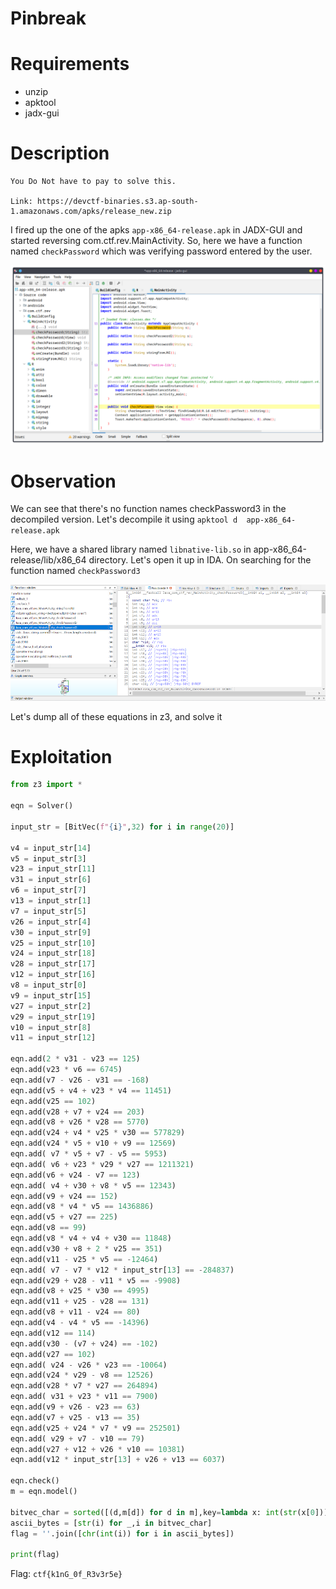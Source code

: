 # Pinbreak

# Requirements

- unzip
- apktool
- jadx-gui

# Description

```
You Do Not have to pay to solve this.

Link: https://devctf-binaries.s3.ap-south-1.amazonaws.com/apks/release_new.zip
```

I fired up the one of the apks `app-x86_64-release.apk` in JADX-GUI and started reversing com.ctf.rev.MainActivity. So, here we have a function named `checkPassword` which was verifying password entered by the user.

![JADX](jadx.png)

# Observation

We can see that there's no function names checkPassword3 in the decompiled version. Let's decompile it using `apktool d  app-x86_64-release.apk`

Here, we have a shared library named `libnative-lib.so` in app-x86_64-release/lib/x86_64 directory. Let's open it up in IDA. On searching for the function named `checkPassword3`

![IDA](ida.png)

Let's dump all of these equations in z3, and solve it

# Exploitation

```py
from z3 import *

eqn = Solver()

input_str = [BitVec(f"{i}",32) for i in range(20)]

v4 = input_str[14]
v5 = input_str[3]
v23 = input_str[11]
v31 = input_str[6]
v6 = input_str[7]
v13 = input_str[1]
v7 = input_str[5]
v26 = input_str[4]
v30 = input_str[9]
v25 = input_str[10]
v24 = input_str[18]
v28 = input_str[17]
v12 = input_str[16]
v8 = input_str[0]
v9 = input_str[15]
v27 = input_str[2]
v29 = input_str[19]
v10 = input_str[8]
v11 = input_str[12]

eqn.add(2 * v31 - v23 == 125)
eqn.add(v23 * v6 == 6745)
eqn.add(v7 - v26 - v31 == -168)
eqn.add(v5 + v4 + v23 * v4 == 11451)
eqn.add(v25 == 102)
eqn.add(v28 + v7 + v24 == 203)
eqn.add(v8 + v26 * v28 == 5770)
eqn.add(v24 + v4 * v25 * v30 == 577829)
eqn.add(v24 * v5 + v10 + v9 == 12569)
eqn.add( v7 * v5 + v7 - v5 == 5953)
eqn.add( v6 + v23 * v29 * v27 == 1211321)
eqn.add(v6 + v24 - v7 == 123)
eqn.add( v4 + v30 + v8 * v5 == 12343)
eqn.add(v9 + v24 == 152)
eqn.add(v8 * v4 * v5 == 1436886)
eqn.add(v5 + v27 == 225)
eqn.add(v8 == 99)
eqn.add(v8 * v4 + v4 + v30 == 11848)
eqn.add(v30 + v8 + 2 * v25 == 351)
eqn.add(v11 - v25 * v5 == -12464)
eqn.add( v7 - v7 * v12 * input_str[13] == -284837)
eqn.add(v29 + v28 - v11 * v5 == -9908)
eqn.add(v8 + v25 * v30 == 4995)
eqn.add(v11 + v25 - v28 == 131)
eqn.add(v8 + v11 - v24 == 80)
eqn.add(v4 - v4 * v5 == -14396)
eqn.add(v12 == 114)
eqn.add(v30 - (v7 + v24) == -102)
eqn.add(v27 == 102)
eqn.add( v24 - v26 * v23 == -10064)
eqn.add(v24 * v29 - v8 == 12526)
eqn.add(v28 * v7 * v27 == 264894)
eqn.add( v31 + v23 * v11 == 7900)
eqn.add(v9 + v26 - v23 == 63)
eqn.add(v7 + v25 - v13 == 35)
eqn.add(v25 + v24 * v7 * v9 == 252501)
eqn.add( v29 + v7 - v10 == 79)
eqn.add(v27 + v12 + v26 * v10 == 10381)
eqn.add(v12 * input_str[13] + v26 + v13 == 6037)

eqn.check()
m = eqn.model()

bitvec_char = sorted([(d,m[d]) for d in m],key=lambda x: int(str(x[0])))
ascii_bytes = [str(i) for _,i in bitvec_char]
flag = ''.join([chr(int(i)) for i in ascii_bytes])

print(flag)
```

Flag: ```ctf{k1nG_0f_R3v3r5e}```
